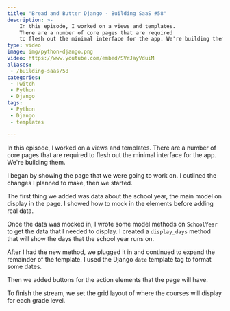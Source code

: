 ```yaml
---
title: "Bread and Butter Django - Building SaaS #58"
description: >-
    In this episode, I worked on a views and templates.
    There are a number of core pages that are required
    to flesh out the minimal interface for the app. We're building them.
type: video
image: img/python-django.png
video: https://www.youtube.com/embed/SVrJayVduiM
aliases:
 - /building-saas/58
categories:
 - Twitch
 - Python
 - Django
tags:
 - Python
 - Django
 - templates

---
```


In this episode, I worked on a views and templates.
There are a number of core pages that are required
to flesh out the minimal interface for the app. We're building them.

I began by showing the page
that we were going to work on.
I outlined the changes I planned to make,
then we started.

The first thing we added was data
about the school year,
the main model on display
in the page.
I showed how to mock
in the elements
before adding real data.

Once the data was mocked in,
I wrote some model methods
on `SchoolYear` to get the data
that I needed to display.
I created a `display_days` method
that will show the days
that the school year runs on.

After I had the new method,
we plugged it in
and continued to expand the remainder
of the template.
I used the Django `date` template tag
to format some dates.

Then we added buttons for the action elements
that the page will have.

To finish the stream,
we set the grid layout
of where the courses will display
for each grade level.
